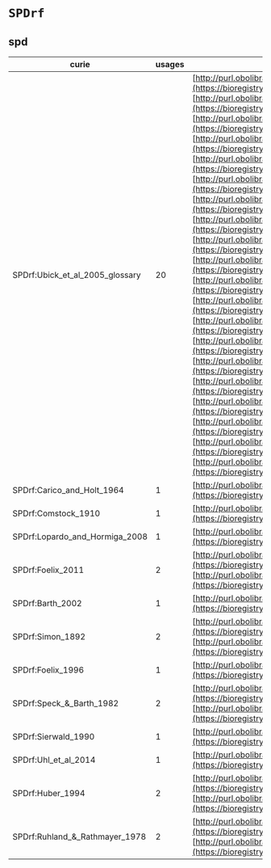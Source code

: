 # `SPDrf`
## spd
| curie                           |   usages | nodes                                                                                                                                                                                                                                                                                                                                                                                                                                                                                                                                                                                                                                                                                                                                                                                                                                                                                                                                                                                                                                                                                                                                                                                                                                                                                                                                                                                                                                                                                                                                                                                                                                                                                                                                                                                                                                                                                                                                                                                                                                                                                                                                                                                                                                                                                                                                              |
|---------------------------------|----------|----------------------------------------------------------------------------------------------------------------------------------------------------------------------------------------------------------------------------------------------------------------------------------------------------------------------------------------------------------------------------------------------------------------------------------------------------------------------------------------------------------------------------------------------------------------------------------------------------------------------------------------------------------------------------------------------------------------------------------------------------------------------------------------------------------------------------------------------------------------------------------------------------------------------------------------------------------------------------------------------------------------------------------------------------------------------------------------------------------------------------------------------------------------------------------------------------------------------------------------------------------------------------------------------------------------------------------------------------------------------------------------------------------------------------------------------------------------------------------------------------------------------------------------------------------------------------------------------------------------------------------------------------------------------------------------------------------------------------------------------------------------------------------------------------------------------------------------------------------------------------------------------------------------------------------------------------------------------------------------------------------------------------------------------------------------------------------------------------------------------------------------------------------------------------------------------------------------------------------------------------------------------------------------------------------------------------------------------------|
| SPDrf:Ubick_et_al_2005_glossary |       20 | [http://purl.obolibrary.org/obo/SPD:0000016](https://bioregistry.io/http://purl.obolibrary.org/obo/SPD:0000016), [http://purl.obolibrary.org/obo/SPD:0000018](https://bioregistry.io/http://purl.obolibrary.org/obo/SPD:0000018), [http://purl.obolibrary.org/obo/SPD:0000020](https://bioregistry.io/http://purl.obolibrary.org/obo/SPD:0000020), [http://purl.obolibrary.org/obo/SPD:0000036](https://bioregistry.io/http://purl.obolibrary.org/obo/SPD:0000036), [http://purl.obolibrary.org/obo/SPD:0000037](https://bioregistry.io/http://purl.obolibrary.org/obo/SPD:0000037), [http://purl.obolibrary.org/obo/SPD:0000038](https://bioregistry.io/http://purl.obolibrary.org/obo/SPD:0000038), [http://purl.obolibrary.org/obo/SPD:0000048](https://bioregistry.io/http://purl.obolibrary.org/obo/SPD:0000048), [http://purl.obolibrary.org/obo/SPD:0000049](https://bioregistry.io/http://purl.obolibrary.org/obo/SPD:0000049), [http://purl.obolibrary.org/obo/SPD:0000051](https://bioregistry.io/http://purl.obolibrary.org/obo/SPD:0000051), [http://purl.obolibrary.org/obo/SPD:0000073](https://bioregistry.io/http://purl.obolibrary.org/obo/SPD:0000073), [http://purl.obolibrary.org/obo/SPD:0000135](https://bioregistry.io/http://purl.obolibrary.org/obo/SPD:0000135), [http://purl.obolibrary.org/obo/SPD:0000136](https://bioregistry.io/http://purl.obolibrary.org/obo/SPD:0000136), [http://purl.obolibrary.org/obo/SPD:0000138](https://bioregistry.io/http://purl.obolibrary.org/obo/SPD:0000138), [http://purl.obolibrary.org/obo/SPD:0000168](https://bioregistry.io/http://purl.obolibrary.org/obo/SPD:0000168), [http://purl.obolibrary.org/obo/SPD:0000289](https://bioregistry.io/http://purl.obolibrary.org/obo/SPD:0000289), [http://purl.obolibrary.org/obo/SPD:0000295](https://bioregistry.io/http://purl.obolibrary.org/obo/SPD:0000295), [http://purl.obolibrary.org/obo/SPD:0000330](https://bioregistry.io/http://purl.obolibrary.org/obo/SPD:0000330), [http://purl.obolibrary.org/obo/SPD:0000378](https://bioregistry.io/http://purl.obolibrary.org/obo/SPD:0000378), [http://purl.obolibrary.org/obo/SPD:0000379](https://bioregistry.io/http://purl.obolibrary.org/obo/SPD:0000379), [http://purl.obolibrary.org/obo/SPD:0000385](https://bioregistry.io/http://purl.obolibrary.org/obo/SPD:0000385) |
| SPDrf:Carico_and_Holt_1964      |        1 | [http://purl.obolibrary.org/obo/SPD:0000140](https://bioregistry.io/http://purl.obolibrary.org/obo/SPD:0000140)                                                                                                                                                                                                                                                                                                                                                                                                                                                                                                                                                                                                                                                                                                                                                                                                                                                                                                                                                                                                                                                                                                                                                                                                                                                                                                                                                                                                                                                                                                                                                                                                                                                                                                                                                                                                                                                                                                                                                                                                                                                                                                                                                                                                                                    |
| SPDrf:Comstock_1910             |        1 | [http://purl.obolibrary.org/obo/SPD:0000177](https://bioregistry.io/http://purl.obolibrary.org/obo/SPD:0000177)                                                                                                                                                                                                                                                                                                                                                                                                                                                                                                                                                                                                                                                                                                                                                                                                                                                                                                                                                                                                                                                                                                                                                                                                                                                                                                                                                                                                                                                                                                                                                                                                                                                                                                                                                                                                                                                                                                                                                                                                                                                                                                                                                                                                                                    |
| SPDrf:Lopardo_and_Hormiga_2008  |        1 | [http://purl.obolibrary.org/obo/SPD:0000287](https://bioregistry.io/http://purl.obolibrary.org/obo/SPD:0000287)                                                                                                                                                                                                                                                                                                                                                                                                                                                                                                                                                                                                                                                                                                                                                                                                                                                                                                                                                                                                                                                                                                                                                                                                                                                                                                                                                                                                                                                                                                                                                                                                                                                                                                                                                                                                                                                                                                                                                                                                                                                                                                                                                                                                                                    |
| SPDrf:Foelix_2011               |        2 | [http://purl.obolibrary.org/obo/SPD:0000288](https://bioregistry.io/http://purl.obolibrary.org/obo/SPD:0000288), [http://purl.obolibrary.org/obo/SPD:0000429](https://bioregistry.io/http://purl.obolibrary.org/obo/SPD:0000429)                                                                                                                                                                                                                                                                                                                                                                                                                                                                                                                                                                                                                                                                                                                                                                                                                                                                                                                                                                                                                                                                                                                                                                                                                                                                                                                                                                                                                                                                                                                                                                                                                                                                                                                                                                                                                                                                                                                                                                                                                                                                                                                   |
| SPDrf:Barth_2002                |        1 | [http://purl.obolibrary.org/obo/SPD:0000310](https://bioregistry.io/http://purl.obolibrary.org/obo/SPD:0000310)                                                                                                                                                                                                                                                                                                                                                                                                                                                                                                                                                                                                                                                                                                                                                                                                                                                                                                                                                                                                                                                                                                                                                                                                                                                                                                                                                                                                                                                                                                                                                                                                                                                                                                                                                                                                                                                                                                                                                                                                                                                                                                                                                                                                                                    |
| SPDrf:Simon_1892                |        2 | [http://purl.obolibrary.org/obo/SPD:0000380](https://bioregistry.io/http://purl.obolibrary.org/obo/SPD:0000380), [http://purl.obolibrary.org/obo/SPD:0000649](https://bioregistry.io/http://purl.obolibrary.org/obo/SPD:0000649)                                                                                                                                                                                                                                                                                                                                                                                                                                                                                                                                                                                                                                                                                                                                                                                                                                                                                                                                                                                                                                                                                                                                                                                                                                                                                                                                                                                                                                                                                                                                                                                                                                                                                                                                                                                                                                                                                                                                                                                                                                                                                                                   |
| SPDrf:Foelix_1996               |        1 | [http://purl.obolibrary.org/obo/SPD:0000400](https://bioregistry.io/http://purl.obolibrary.org/obo/SPD:0000400)                                                                                                                                                                                                                                                                                                                                                                                                                                                                                                                                                                                                                                                                                                                                                                                                                                                                                                                                                                                                                                                                                                                                                                                                                                                                                                                                                                                                                                                                                                                                                                                                                                                                                                                                                                                                                                                                                                                                                                                                                                                                                                                                                                                                                                    |
| SPDrf:Speck_&_Barth_1982        |        2 | [http://purl.obolibrary.org/obo/SPD:0000484](https://bioregistry.io/http://purl.obolibrary.org/obo/SPD:0000484), [http://purl.obolibrary.org/obo/SPD:0000485](https://bioregistry.io/http://purl.obolibrary.org/obo/SPD:0000485)                                                                                                                                                                                                                                                                                                                                                                                                                                                                                                                                                                                                                                                                                                                                                                                                                                                                                                                                                                                                                                                                                                                                                                                                                                                                                                                                                                                                                                                                                                                                                                                                                                                                                                                                                                                                                                                                                                                                                                                                                                                                                                                   |
| SPDrf:Sierwald_1990             |        1 | [http://purl.obolibrary.org/obo/SPD:0000523](https://bioregistry.io/http://purl.obolibrary.org/obo/SPD:0000523)                                                                                                                                                                                                                                                                                                                                                                                                                                                                                                                                                                                                                                                                                                                                                                                                                                                                                                                                                                                                                                                                                                                                                                                                                                                                                                                                                                                                                                                                                                                                                                                                                                                                                                                                                                                                                                                                                                                                                                                                                                                                                                                                                                                                                                    |
| SPDrf:Uhl_et_al_2014            |        1 | [http://purl.obolibrary.org/obo/SPD:0000680](https://bioregistry.io/http://purl.obolibrary.org/obo/SPD:0000680)                                                                                                                                                                                                                                                                                                                                                                                                                                                                                                                                                                                                                                                                                                                                                                                                                                                                                                                                                                                                                                                                                                                                                                                                                                                                                                                                                                                                                                                                                                                                                                                                                                                                                                                                                                                                                                                                                                                                                                                                                                                                                                                                                                                                                                    |
| SPDrf:Huber_1994                |        2 | [http://purl.obolibrary.org/obo/SPD:0000697](https://bioregistry.io/http://purl.obolibrary.org/obo/SPD:0000697), [http://purl.obolibrary.org/obo/SPD:0000698](https://bioregistry.io/http://purl.obolibrary.org/obo/SPD:0000698)                                                                                                                                                                                                                                                                                                                                                                                                                                                                                                                                                                                                                                                                                                                                                                                                                                                                                                                                                                                                                                                                                                                                                                                                                                                                                                                                                                                                                                                                                                                                                                                                                                                                                                                                                                                                                                                                                                                                                                                                                                                                                                                   |
| SPDrf:Ruhland_&_Rathmayer_1978  |        2 | [http://purl.obolibrary.org/obo/SPD:0000815](https://bioregistry.io/http://purl.obolibrary.org/obo/SPD:0000815), [http://purl.obolibrary.org/obo/SPD:0000816](https://bioregistry.io/http://purl.obolibrary.org/obo/SPD:0000816)                                                                                                                                                                                                                                                                                                                                                                                                                                                                                                                                                                                                                                                                                                                                                                                                                                                                                                                                                                                                                                                                                                                                                                                                                                                                                                                                                                                                                                                                                                                                                                                                                                                                                                                                                                                                                                                                                                                                                                                                                                                                                                                   |
